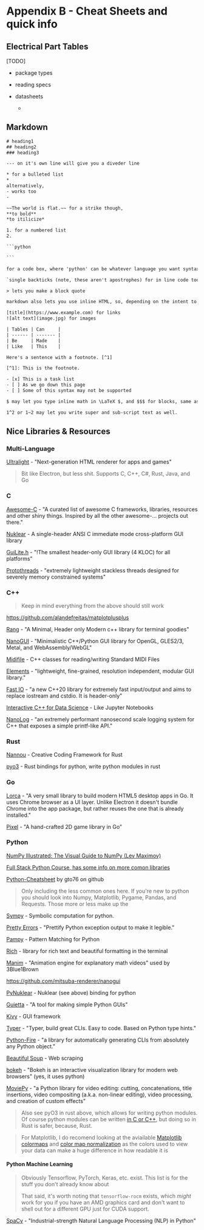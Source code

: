 # Appendix B - Cheat Sheets and quick info

## Electrical Part Tables

[TODO]

* package types

* reading specs

* datasheets
  
  *



## Markdown

```html
# heading1
## heading2
### heading3

--- on it's own line will give you a diveder line

* for a bulleted list
*
alternatively,
- works too
- 

~~The world is flat.~~ for a strike though,
**to bold**
*to itilicize* 

1. for a numbered list
2.

​```python

​```

for a code box, where 'python' can be whatever language you want syntax highlighting for

`single backticks (note, these aren't apostrophes) for in line code too`

> lets you make a block quote

markdown also lets you use inline HTML, so, depending on the intent to render out to a pdf or webpage, you may be able to embed YouTube Videos or Tweets or whatever like I have through out this guide.

[title](https://www.example.com) for links
![alt text](image.jpg) for images

| Tables | Can     |
| ------ | ------- |
| Be     | Made    |
| Like   | This    |

Here's a sentence with a footnote. [^1]

[^1]: This is the footnote.

- [x] This is a task list
- [ ] As we go down this page
- [ ] Some of this syntax may not be supported

$ may let you type inline math in \LaTeX $, and $$$ for blocks, same as the code syntax

1^2 or 1~2 may let you write super and sub-script text as well.
```

## Nice Libraries & Resources

### Multi-Language

[Ultralight](https://github.com/ultralight-ux/Ultralight) - "Next-generation HTML renderer for apps and games"

> Bit like Electron, but less shit. Supports C, C++, C#, Rust, Java, and Go

### C

[Awesome-C](https://github.com/oz123/awesome-c) - "A curated list of awesome C frameworks, libraries, resources and other shiny things. Inspired by all the other awesome-... projects out there."

[Nuklear](https://github.com/Immediate-Mode-UI/Nuklear) - A single-header ANSI C immediate mode cross-platform GUI library

[GuiLite.h](https://github.com/idea4good/GuiLite) - "!The smallest header-only GUI library (4 KLOC) for all platforms"

[Protothreads](http://dunkels.com/adam/pt/index.html) - "extremely lightweight stackless threads designed for severely memory constrained systems"

### C++

> Keep in mind everything from the above should still work

https://github.com/alandefreitas/matplotplusplus

[Rang](https://github.com/agauniyal/rang) - "A Minimal, Header only Modern c++ library for terminal goodies"

[NanoGUI](https://github.com/mitsuba-renderer/nanogui) - "Minimalistic C++/Python GUI library for OpenGL, GLES2/3, Metal, and WebAssembly/WebGL"

[Midifile](https://github.com/craigsapp/midifile) - C++ classes for reading/writing Standard MIDI Files

[Elements](https://github.com/cycfi/elements) - "lightweight, fine-grained, resolution independent, modular GUI library."

[Fast IO](https://github.com/expnkx/fast_io) - "a new C++20 library for extremely fast input/output and aims to replace iostream and cstdio. It is header-only"

[Interactive C++ for Data Science](https://blog.llvm.org/posts/2020-12-21-interactive-cpp-for-data-science/) - Like Jupyter Notebooks

[NanoLog](https://github.com/PlatformLab/NanoLog) - "an extremely performant nanosecond scale logging system for C++ that exposes a simple printf-like API."

### Rust

[Nannou](https://github.com/nannou-org/nannou) - Creative Coding Framework for Rust

[pyo3](https://github.com/PyO3/pyo3) - Rust bindings for python, write python modules in rust

### Go

[Lorca](https://github.com/zserge/lorca) - "A very small library to build modern HTML5 desktop apps in Go. It uses Chrome browser as a UI layer. Unlike Electron it doesn't bundle Chrome into the app package, but rather reuses the one that is already installed."

[Pixel](https://github.com/faiface/pixel) - "A hand-crafted 2D game library in Go"

### Python

[NumPy Illustrated: The Visual Guide to NumPy (Lev Maximov)](https://medium.com/better-programming/numpy-illustrated-the-visual-guide-to-numpy-3b1d4976de1d)

[Full Stack Python Course, has some info on more comon libraries](https://www.fullstackpython.com/table-of-contents.html)

[Python-Cheatsheet](https://github.com/gto76/python-cheatsheet) by gto76 on github

> Only including the less common ones here. If you're new to python you should look into Numpy, Matplotlib, Pygame, Pandas, and Requests. Those more or less make up the

[Sympy](https://www.sympy.org/en/index.html) - Symbolic computation for python. 

[Pretty Errors](https://github.com/onelivesleft/PrettyErrors) - "Prettify Python exception output to make it legible."

[Pampy](https://github.com/santinic/pampy) - Pattern Matching for Python

[Rich](https://github.com/willmcgugan/rich) -  library for rich text and beautiful formatting in the terminal

[Manim](https://github.com/3b1b/manim) - "Animation engine for explanatory math videos" used by 3Blue1Brown

https://github.com/mitsuba-renderer/nanogui

[PyNuklear](https://github.com/billsix/pyNuklear) - Nuklear (see above) binding for python

[Guietta](https://github.com/alfiopuglisi/guietta) - "A tool for making simple Python GUIs"

[Kivy](https://kivy.org/#home) - GUI framework

[Typer](https://github.com/tiangolo/typer) - "Typer, build great CLIs. Easy to code. Based on Python type hints."

[Python-Fire](https://github.com/google/python-fire) - "a library for automatically generating CLIs from absolutely any Python object."

[Beautiful Soup](https://www.crummy.com/software/BeautifulSoup/bs4/doc/) - Web scraping

[bokeh](https://docs.bokeh.org/en/latest/docs/user_guide/quickstart.html#userguide-quickstart) - "Bokeh is an interactive visualization library for modern web browsers" (yes, it uses python)

[MoviePy](https://pypi.org/project/moviepy/) - "a Python library for video editing: cutting, concatenations, title insertions, video compositing (a.k.a. non-linear editing), video processing, and creation of custom effects"

> Also see pyO3 in rust above, which allows for writing python modules. Of course python modules can be written [in C or C++](https://docs.python.org/3/extending/extending.html), but doing so in Rust is safer, because, Rust.

> For Matplotlib, I do recomend looking at the aviailable [Matplotlib colormaps](https://matplotlib.org/stable/tutorials/colors/colormaps.html) and [color map normalization](https://matplotlib.org/stable/tutorials/colors/colormapnorms.html#sphx-glr-tutorials-colors-colormapnorms-py) as the colors used to view your data can make a huge difference in how readable it is

#### Python Machine Learning

> Obviously Tensorflow, PyTorch, Keras, etc. exist. This list is for the stuff you don't already know about
>
> That said, it's worth noting that `tensorflow-rocm` exists, which *might* work for you if you have an AMD graphics card and don't want to shell out for a different GPU just for CUDA support.

[SpaCy](https://github.com/explosion/spaCy) - "Industrial-strength Natural Language Processing (NLP) in Python"

